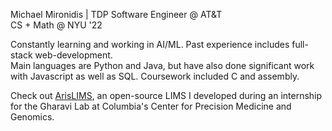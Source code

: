 Michael Mironidis | TDP Software Engineer @ AT&T  
CS + Math @ NYU '22

Constantly learning and working in AI/ML. Past experience includes full-stack web-development.  
Main languages are Python and Java, but have also done significant work with Javascript as well as SQL. Coursework included C and assembly.

Check out [ArisLIMS](https://github.com/ColumbiaCPMG/arisLIMS), an open-source LIMS I developed during an internship for the Gharavi Lab at Columbia's Center for Precision Medicine and Genomics.
